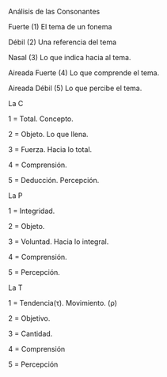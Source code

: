 Análisis de las Consonantes

Fuerte (1)
El tema de un fonema

Débil (2)
Una referencia del tema

Nasal (3)
Lo que indica hacia al tema.

Aireada Fuerte (4)
Lo que comprende el tema.

Aireada Débil (5)
Lo que percibe el tema. 

La C

1 = Total. Concepto.

2 = Objeto. Lo que llena.

3 = Fuerza. Hacia lo total.

4 = Comprensión.

5 = Deducción. Percepción.

La P

1 = Integridad.

2 = Objeto.

3 = Voluntad. Hacia lo integral. 

4 = Comprensión.

5 = Percepción.

La T

1 = Tendencia(τ). Movimiento. (ρ)

2 = Objetivo.

3 = Cantidad.

4 = Comprensión

5 = Percepción
